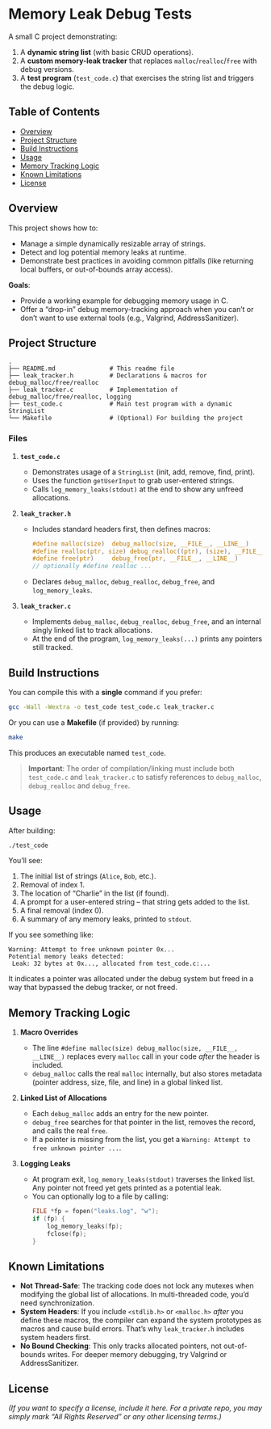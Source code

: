 # Memory Leak Debug Tests

A small C project demonstrating:
1. A **dynamic string list** (with basic CRUD operations).
2. A **custom memory-leak tracker** that replaces `malloc`/`realloc`/`free` with debug versions.  
3. A **test program** (`test_code.c`) that exercises the string list and triggers the debug logic.

## Table of Contents
- [Overview](#overview)
- [Project Structure](#project-structure)
- [Build Instructions](#build-instructions)
- [Usage](#usage)
- [Memory Tracking Logic](#memory-tracking-logic)
- [Known Limitations](#known-limitations)
- [License](#license)

## Overview

This project shows how to:
- Manage a simple dynamically resizable array of strings.
- Detect and log potential memory leaks at runtime.
- Demonstrate best practices in avoiding common pitfalls (like returning local buffers, or out-of-bounds array access).

**Goals**:
- Provide a working example for debugging memory usage in C.
- Offer a “drop-in” debug memory-tracking approach when you can’t or don’t want to use external tools (e.g., Valgrind, AddressSanitizer).

## Project Structure

```
.
├── README.md               # This readme file
├── leak_tracker.h          # Declarations & macros for debug_malloc/free/realloc
├── leak_tracker.c          # Implementation of debug_malloc/free/realloc, logging
├── test_code.c             # Main test program with a dynamic StringList
└── Makefile                # (Optional) For building the project
```

### Files

1. **`test_code.c`**  
   - Demonstrates usage of a `StringList` (init, add, remove, find, print).
   - Uses the function `getUserInput` to grab user-entered strings.
   - Calls `log_memory_leaks(stdout)` at the end to show any unfreed allocations.

2. **`leak_tracker.h`**  
   - Includes standard headers first, then defines macros:
     ```c
     #define malloc(size)  debug_malloc(size, __FILE__, __LINE__)
     #define realloc(ptr, size) debug_realloc((ptr), (size), __FILE__, __LINE__)
     #define free(ptr)     debug_free(ptr, __FILE__, __LINE__)
     // optionally #define realloc ...
     ```
   - Declares `debug_malloc`, `debug_realloc`, `debug_free`, and `log_memory_leaks`.

3. **`leak_tracker.c`**  
   - Implements `debug_malloc`, `debug_realloc`, `debug_free`, and an internal singly linked list to track allocations.
   - At the end of the program, `log_memory_leaks(...)` prints any pointers still tracked.

## Build Instructions

You can compile this with a **single** command if you prefer:

```bash
gcc -Wall -Wextra -o test_code test_code.c leak_tracker.c
```

Or you can use a **Makefile** (if provided) by running:

```bash
make
```

This produces an executable named `test_code`.

> **Important**: The order of compilation/linking must include both `test_code.c` and `leak_tracker.c` to satisfy references to `debug_malloc`, `debug_realloc` and `debug_free`.

## Usage

After building:

```bash
./test_code
```

You’ll see:
1. The initial list of strings (`Alice`, `Bob`, etc.).
2. Removal of index 1.
3. The location of “Charlie” in the list (if found).
4. A prompt for a user-entered string – that string gets added to the list.
5. A final removal (index 0).
6. A summary of any memory leaks, printed to `stdout`.

If you see something like:
```
Warning: Attempt to free unknown pointer 0x... 
Potential memory leaks detected:
 Leak: 32 bytes at 0x..., allocated from test_code.c:...
```
It indicates a pointer was allocated under the debug system but freed in a way that bypassed the debug tracker, or not freed.

## Memory Tracking Logic

1. **Macro Overrides**  
   - The line `#define malloc(size) debug_malloc(size, __FILE__, __LINE__)` replaces every `malloc` call in your code *after* the header is included.  
   - `debug_malloc` calls the real `malloc` internally, but also stores metadata (pointer address, size, file, and line) in a global linked list.

2. **Linked List of Allocations**  
   - Each `debug_malloc` adds an entry for the new pointer.  
   - `debug_free` searches for that pointer in the list, removes the record, and calls the real `free`.  
   - If a pointer is missing from the list, you get a `Warning: Attempt to free unknown pointer ...`.

3. **Logging Leaks**  
   - At program exit, `log_memory_leaks(stdout)` traverses the linked list. Any pointer not freed yet gets printed as a potential leak.  
   - You can optionally log to a file by calling:
     ```c
     FILE *fp = fopen("leaks.log", "w");
     if (fp) {
         log_memory_leaks(fp);
         fclose(fp);
     }
     ```

## Known Limitations

- **Not Thread-Safe**: The tracking code does not lock any mutexes when modifying the global list of allocations. In multi-threaded code, you’d need synchronization.  
- **System Headers**: If you include `<stdlib.h>` or `<malloc.h>` *after* you define these macros, the compiler can expand the system prototypes as macros and cause build errors. That’s why `leak_tracker.h` includes system headers first.  
- **No Bound Checking**: This only tracks allocated pointers, not out-of-bounds writes. For deeper memory debugging, try Valgrind or AddressSanitizer.  

## License

*(If you want to specify a license, include it here. For a private repo, you may simply mark “All Rights Reserved” or any other licensing terms.)*
